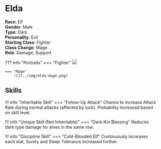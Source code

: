 # Elda

**Race**: Elf  
**Gender**: Male  
**Type**: Dark  
**Personality**: Evil  
**Starting Class**: Fighter  
**Class Change**: Mage  
**Role**: Damage, Support

??? info "Portraits"
    === "Fighter"
        ![](../img/elda-fighter.png)

    === "Mage"
        ![](../img/elda-mage.png)

## Skills

!!! info "Inheritable Skill"
    === "Follow-Up Attack"
        Chance to increase Attack Rate during normal attacks (affected by luck). Probability increased based on skill level.

!!! info "Unique Skill (Not Inheritable)"
    === "Dark-Kin Blessing"
        Reduces dark type damage for elves in the same row.

!!! info "Discipline Skill"
    === "Cold-Blooded Elf"
        Continuously increases each stat, Surety and Sleep Tolerance increased further.